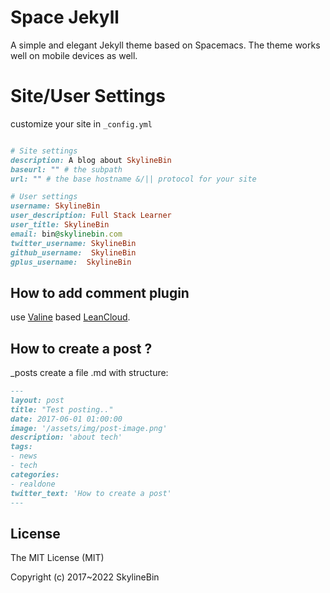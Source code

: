 # Space Jekyll

A simple and elegant Jekyll theme based on Spacemacs. The theme works well on mobile devices as well.



# Site/User Settings

customize your site in ``_config.yml``

```ruby

# Site settings
description: A blog about SkylineBin
baseurl: "" # the subpath
url: "" # the base hostname &/|| protocol for your site 

# User settings
username: SkylineBin
user_description: Full Stack Learner
user_title: SkylineBin
email: bin@skylinebin.com
twitter_username: SkylineBin
github_username:  SkylineBin
gplus_username:  SkylineBin

```

## How to add comment plugin  
use [Valine](https://valine.js.org) based [LeanCloud](https://leancloud.cn/).


## How to create a post ? 

_posts create a file .md with structure:

```md
---
layout: post
title: "Test posting.."
date: 2017-06-01 01:00:00
image: '/assets/img/post-image.png'
description: 'about tech'
tags:
- news
- tech 
categories:
- realdone
twitter_text: 'How to create a post'
---
```

## License
The MIT License (MIT)

Copyright (c) 2017~2022 SkylineBin
